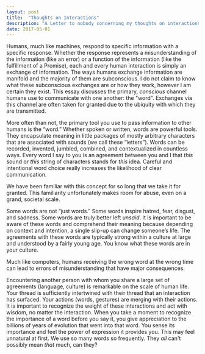 ```yaml
---
layout: post
title:  "Thoughts on Interactions"
description: "A Letter to nobody concerning my thoughts on interactions."
date: 2017-05-01
---
```

Humans, much like machines, respond to specific information with a specific response. Whether the response represents a misunderstanding of the information (like an error) or a function of the information (like the fulfillment of a Promise), each and every human interaction is simply an exchange of information. The ways humans exchange information are manifold and the majority of them are subconscious. I do not claim to know what these subconscious exchanges are or how they work, however I am certain they exist. This essay discusses the primary, *conscious* channel humans use to communicate with one another: the "word". Exchanges via this channel are often taken for granted due to the ubiquity with which they are transmitted.

More often than not, the primary tool you use to pass information to other humans is the “word.” Whether spoken or written, words are powerful tools. They encapsulate meaning in little packages of mostly arbitrary characters that are associated with sounds (we call these “letters”). Words can be recorded, invented, jumbled, combined, and contextualized in countless ways. Every word I say to you is an agreement between you and I that *this* sound or *this* string of characters stands for *this* idea. Careful and intentional word choice really increases the likelihood of clear communication.  

<!-- Gestures are another simple, yet powerful way to convey meaning. For some, gestures adequately serve as an entire language.  Assuming two people share the same community / culture, a simple gesture can stand for an entire phrase or concept. Additionally, many gestures are universal. A grin, for example, can be understood by every member of the human race (and even some other species). Indeed, all facial expressions can be understood without the pact of language and certainly preceded language (I think it’s fair to assume that words like “smile” and “frown” were at some point in their etymological tree simply “made up” by some dude). Even infants are capable of both sending and receiving information through facial expressions. These and other gestures convey immense meaning *without* words. This point may seem obvious and somewhat frivolous at first, but consider the power that a warm hug can have at the right moment. There is no word or string of words that can have that effect.   -->

We have been familiar with this concept for so long that we take it for granted. This familiarity unfortunately makes room for abuse, even on a grand, societal scale.

<!-- When it comes to gestures, we have known them since the day we were born. Due to this familiarity, it is easy to forget the weight of these words and gestures.    -->


<!-- These forms of communication can be abused and frequently are -- especially words.   -->

Some words are not “just words.” Some words inspire hatred, fear, disgust, and sadness. Some words are truly better left *unsaid*. It is important to be aware of these words and comprehend their meaning because depending on context and intention, a single slip-up can change someone’s life. The agreements with these words are typically strong within a culture at large and understood by a fairly young age. You know what these words are in your culture.   <!-- To purposefully ignore the direness of these words is to purposefully ignore experiences and sentiments that have deep impacts. -->

Much like computers, humans receiving the wrong word at the wrong time can lead to errors of misunderstanding that have major consequences.  

<!-- The same goes for some gestures.   -->

Encountering another person with whom you share a large set of agreements (language, culture) is remarkable on the scale of human life. Your thread is sufficiently intertwined with their thread that an interaction has surfaced. Your actions (words, gestures) are merging with their actions. It is important to recognize the weight of these interactions and act with wisdom, no matter the interaction. When you take a moment to recognize the importance of a word before you say it, you give appreciation to the billions of years of evolution that went into that word. You sense its importance and feel the power of expression it provides you. This may feel unnatural at first. We use so many words so frequently. They *all* can't possibly mean *that* much, can they?  

<!-- Well, yes and no. Even the filler words came from somewhere. For example, the word "like" is *everywhere* for a segment of humans on this planet. -->
